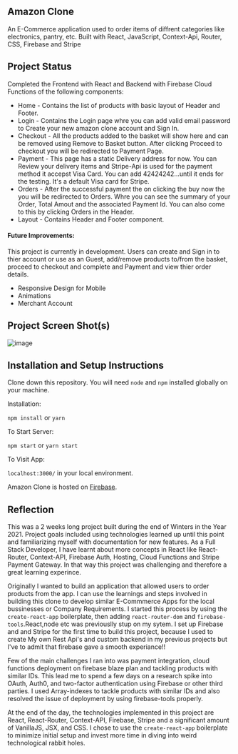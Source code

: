 ## Amazon Clone

An E-Commerce application used to order items of diffrent categories like electronics, pantry, etc. Built with React, JavaScript, Context-Api, Router, CSS, Firebase and Stripe

## Project Status

Completed the Frontend with React and Backend with Firebase Cloud Functions of the following components:

- Home - Contains the list of products with basic layout of Header and Footer.
- Login - Contains the Login page whre you can add valid email password to Create your new amazon clone account and Sign In.
- Checkout - All the products added to the basket will show here and can be removed using Remove to Basket button. After clicking Proceed to checkout you will be redirected to Payment Page.
- Payment - This page has a static Delivery address for now. You can Review your delivery items and Stripe-Api is used for the payment method it accepst Visa Card. You can add
  42424242...until it ends for the testing. It's a default Visa card for Stripe.
- Orders - After the successful payment the on clicking the buy now the you will be redirected to Orders. Whre you can see the summary of your Order, Total Amout and the associated Payment Id. You can also come to this by clicking Orders in the Header.
- Layout - Contains Header and Footer component.

#### Future Improvements:

This project is currently in development. Users can create and Sign in to thier account or use as an Guest, add/remove products to/from the basket, proceed to checkout and complete and Payment and view thier order details.

- Responsive Design for Mobile
- Animations
- Merchant Account

## Project Screen Shot(s)

![image](https://drive.google.com/file/d/1odlDRhqldlmBKgW9ZfhrIiqs8ccQT-DE/view?usp=sharing)

## Installation and Setup Instructions

Clone down this repository. You will need `node` and `npm` installed globally on your machine.

Installation:

`npm install` or `yarn`

To Start Server:

`npm start` or `yarn start`

To Visit App:

`localhost:3000/` in your local environment.

Amazon Clone is hosted on [Firebase](https://lnkd.in/gch6qbY).

## Reflection

This was a 2 weeks long project built during the end of Winters in the Year 2021. Project goals included using technologies learned up until this point and familiarizing myself with documentation for new features. As a Full Stack Developer, I have learnt about more concepts in React like React-Router, Context-API, Firebase Auth, Hosting, Cloud Functions and Stripe Payment Gateway. In that way this project was challenging and therefore a great learning experince.

Originally I wanted to build an application that allowed users to order products from the app. I can use the learnings and steps involved in building this clone to develop similar E-Commmerce Apps for the local bussinesses or Company Requirements. I started this process by using the `create-react-app` boilerplate, then adding `react-router-dom` and `firebase-tools`.React,node etc was previouslly stup on my sytem. I set up Firebase and and Stripe for the first time to build this project, because I used to create My own Rest Api's and custom backend in my previous projects but I've to admit that firebase gave a smooth experiance!!

Few of the main challenges I ran into was payment integration, cloud functions deployment on firebase blaze plan and tackling products with similar IDs. This lead me to spend a few days on a research spike into OAuth, Auth0, and two-factor authentication using Firebase or other third parties. I used Array-indexes to tackle products with similar IDs and also resolved the issue of deployment by using firebase-tools properly.

At the end of the day, the technologies implemented in this project are React, React-Router, Context-API, Firebase, Stripe and a significant amount of VanillaJS, JSX, and CSS. I chose to use the `create-react-app` boilerplate to minimize initial setup and invest more time in diving into weird technological rabbit holes.
